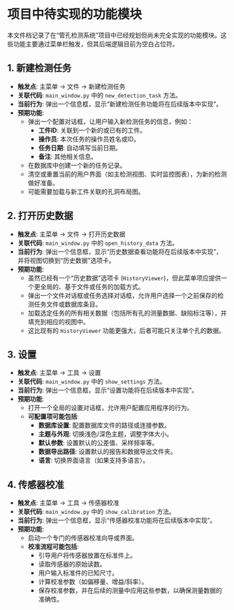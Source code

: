 # 项目中待实现的功能模块

本文件档记录了在“管孔检测系统”项目中已经规划但尚未完全实现的功能模块。这些功能主要通过菜单栏触发，但其后端逻辑目前为空白占位符。

## 1. 新建检测任务

- **触发点**: 主菜单 -> 文件 -> 新建检测任务
- **关联代码**: `main_window.py` 中的 `new_detection_task` 方法。
- **当前行为**: 弹出一个信息框，显示“新建检测任务功能将在后续版本中实现”。
- **预期功能**:
    - 弹出一个配置对话框，让用户输入新检测任务的信息，例如：
        - **工件ID**: 关联到一个新的或已有的工件。
        - **操作员**: 本次任务的操作员姓名或ID。
        - **任务日期**: 自动填写当前日期。
        - **备注**: 其他相关信息。
    - 在数据库中创建一个新的任务记录。
    - 清空或重置当前的用户界面（如主检测视图、实时监控图表），为新的检测做好准备。
    - 可能需要加载与新工件关联的孔洞布局图。

## 2. 打开历史数据

- **触发点**: 主菜单 -> 文件 -> 打开历史数据
- **关联代码**: `main_window.py` 中的 `open_history_data` 方法。
- **当前行为**: 弹出一个信息框，显示“历史数据查看功能将在后续版本中实现”，并将视图切换到“历史数据”选项卡。
- **预期功能**:
    - 虽然已经有一个“历史数据”选项卡 (`HistoryViewer`)，但此菜单项应提供一个更全局的、基于文件或任务的加载方式。
    - 弹出一个文件对话框或任务选择对话框，允许用户选择一个之前保存的检测任务文件或数据库条目。
    - 加载选定任务的所有相关数据（包括所有孔的测量数据、缺陷标注等），并填充到相应的视图中。
    - 这比现有的 `HistoryViewer` 功能更强大，后者可能只关注单个孔的数据。

## 3. 设置

- **触发点**: 主菜单 -> 工具 -> 设置
- **关联代码**: `main_window.py` 中的 `show_settings` 方法。
- **当前行为**: 弹出一个信息框，显示“设置功能将在后续版本中实现”。
- **预期功能**:
    - 打开一个全局的设置对话框，允许用户配置应用程序的行为。
    - **可配置项可能包括**:
        - **数据库设置**: 配置数据库文件的路径或连接参数。
        - **主题与外观**: 切换浅色/深色主题，调整字体大小。
        - **默认参数**: 设置默认的公差值、采样频率等。
        - **数据导出路径**: 设置默认的报告和数据导出文件夹。
        - **语言**: 切换界面语言（如果支持多语言）。

## 4. 传感器校准

- **触发点**: 主菜单 -> 工具 -> 传感器校准
- **关联代码**: `main_window.py` 中的 `show_calibration` 方法。
- **当前行为**: 弹出一个信息框，显示“传感器校准功能将在后续版本中实现”。
- **预期功能**:
    - 启动一个专门的传感器校准向导或界面。
    - **校准流程可能包括**:
        - 引导用户将传感器放置在标准件上。
        - 读取传感器的原始读数。
        - 用户输入标准件的已知尺寸。
        - 计算校准参数（如偏移量、增益/斜率）。
        - 保存校准参数，并在后续的测量中应用这些参数，以确保测量数据的准确性。
